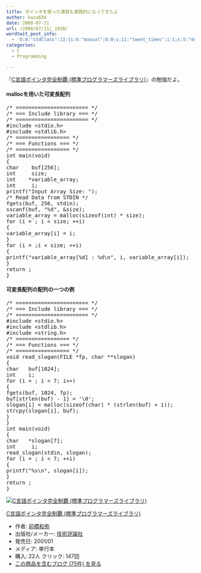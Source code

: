 ```yaml
---
title: ポインタを使った演習も実践的になってきたよ
author: kazu634
date: 2008-07-11
url: /2008/07/11/_1038/
wordtwit_post_info:
  - 'O:8:"stdClass":13:{s:6:"manual";b:0;s:11:"tweet_times";i:1;s:5:"delay";i:0;s:7:"enabled";i:1;s:10:"separation";s:2:"60";s:7:"version";s:3:"3.7";s:14:"tweet_template";b:0;s:6:"status";i:2;s:6:"result";a:0:{}s:13:"tweet_counter";i:2;s:13:"tweet_log_ids";a:1:{i:0;i:4129;}s:9:"hash_tags";a:0:{}s:8:"accounts";a:1:{i:0;s:7:"kazu634";}}'
categories:
  - C
  - Programming

---
```

<div class="section">
<p>
    『<a href="http://d.hatena.ne.jp/asin/4774111422" onclick="__gaTracker('send', 'event', 'outbound-article', 'http://d.hatena.ne.jp/asin/4774111422', 'C言語ポインタ完全制覇 (標準プログラマーズライブラリ)');">C言語ポインタ完全制覇 (標準プログラマーズライブラリ)</a>』の勉強だよ。
</p>
  
<h4>
    mallocを用いた可変長配列
</h4>
  
<pre class="syntax-highlight">
<span class="synComment">/* ======================= */</span>
<span class="synComment">/* === Include library === */</span>
<span class="synComment">/* ======================= */</span>
<span class="synPreProc">#include </span><span class="synConstant">&#60;stdio.h&#62;</span>
<span class="synPreProc">#include </span><span class="synConstant">&#60;stdlib.h&#62;</span>
<span class="synComment">/* ================= */</span>
<span class="synComment">/* === Functions === */</span>
<span class="synComment">/* ================= */</span>
<span class="synType">int</span> main(<span class="synType">void</span>)
{
<span class="synType">char</span>	 buf[<span class="synConstant">256</span>];
<span class="synType">int</span>	 size;
<span class="synType">int</span>	*variable_array;
<span class="synType">int</span>	 i;
printf(<span class="synConstant">&#34;Input Array Size: &#34;</span>);
<span class="synComment">/* Read Data from STDIN */</span>
fgets(buf, <span class="synConstant">256</span>, <span class="synConstant">stdin</span>);
sscanf(buf, <span class="synConstant">&#34;</span><span class="synSpecial">%d</span><span class="synConstant">&#34;</span>, &#38;size);
variable_array = malloc(<span class="synStatement">sizeof</span>(<span class="synType">int</span>) * size);
<span class="synStatement">for</span> (i = <span class="synConstant"></span>; i &#60; size; ++i)
{
variable_array[i] = i;
}
<span class="synStatement">for</span> (i = <span class="synConstant"></span>;i &#60; size; ++i)
{
printf(<span class="synConstant">&#34;variable_array[</span><span class="synSpecial">%d</span><span class="synConstant">] : </span><span class="synSpecial">%d\n</span><span class="synConstant">&#34;</span>, i, variable_array[i]);
}
<span class="synStatement">return</span> <span class="synConstant"></span>;
}
</pre>
  
<h4>
    可変長配列の配列の一つの例
</h4>
  
<pre class="syntax-highlight">
<span class="synComment">/* ======================= */</span>
<span class="synComment">/* === Include library === */</span>
<span class="synComment">/* ======================= */</span>
<span class="synPreProc">#include </span><span class="synConstant">&#60;stdio.h&#62;</span>
<span class="synPreProc">#include </span><span class="synConstant">&#60;stdlib.h&#62;</span>
<span class="synPreProc">#include </span><span class="synConstant">&#60;string.h&#62;</span>
<span class="synComment">/* ================= */</span>
<span class="synComment">/* === Functions === */</span>
<span class="synComment">/* ================= */</span>
<span class="synType">void</span> read_slogan(<span class="synType">FILE</span> *fp, <span class="synType">char</span> **slogan)
{
<span class="synType">char</span>	buf[<span class="synConstant">1024</span>];
<span class="synType">int</span>	i;
<span class="synStatement">for</span> (i = <span class="synConstant"></span>; i &#60; <span class="synConstant">7</span>; i++)
{
fgets(buf, <span class="synConstant">1024</span>, fp);
buf[strlen(buf) - <span class="synConstant">1</span>] = <span class="synSpecial">'\0'</span>;
slogan[i] = malloc(<span class="synStatement">sizeof</span>(<span class="synType">char</span>) * (strlen(buf) + <span class="synConstant">1</span>));
strcpy(slogan[i], buf);
}
}
<span class="synType">int</span> main(<span class="synType">void</span>)
{
<span class="synType">char</span>	*slogan[<span class="synConstant">7</span>];
<span class="synType">int</span>	 i;
read_slogan(<span class="synConstant">stdin</span>, slogan);
<span class="synStatement">for</span> (i = <span class="synConstant"></span>; i &#60; <span class="synConstant">7</span>; ++i)
{
printf(<span class="synConstant">&#34;</span><span class="synSpecial">%s\n</span><span class="synConstant">&#34;</span>, slogan[i]);
}
<span class="synStatement">return</span> <span class="synConstant"></span>;
}
</pre>
  
<div class="hatena-asin-detail">
<a href="http://www.amazon.co.jp/dp/4774111422/?tag=hatena_st1-22&ascsubtag=d-7ibv" onclick="__gaTracker('send', 'event', 'outbound-article', 'http://www.amazon.co.jp/dp/4774111422/?tag=hatena_st1-22&ascsubtag=d-7ibv', '');"><img src="https://images-na.ssl-images-amazon.com/images/I/51FT9JJP2VL._SL160_.jpg" class="hatena-asin-detail-image" alt="C言語ポインタ完全制覇 (標準プログラマーズライブラリ)" title="C言語ポインタ完全制覇 (標準プログラマーズライブラリ)" /></a></p> 
    
<div class="hatena-asin-detail-info">
<p class="hatena-asin-detail-title">
<a href="http://www.amazon.co.jp/dp/4774111422/?tag=hatena_st1-22&ascsubtag=d-7ibv" onclick="__gaTracker('send', 'event', 'outbound-article', 'http://www.amazon.co.jp/dp/4774111422/?tag=hatena_st1-22&ascsubtag=d-7ibv', 'C言語ポインタ完全制覇 (標準プログラマーズライブラリ)');">C言語ポインタ完全制覇 (標準プログラマーズライブラリ)</a>
</p>
      
<ul>
<li>
<span class="hatena-asin-detail-label">作者:</span> <a href="http://d.hatena.ne.jp/keyword/%C1%B0%B6%B6%CF%C2%CC%EF" onclick="__gaTracker('send', 'event', 'outbound-article', 'http://d.hatena.ne.jp/keyword/%C1%B0%B6%B6%CF%C2%CC%EF', '前橋和弥');" class="keyword">前橋和弥</a>
</li>
<li>
<span class="hatena-asin-detail-label">出版社/メーカー:</span> <a href="http://d.hatena.ne.jp/keyword/%B5%BB%BD%D1%C9%BE%CF%C0%BC%D2" onclick="__gaTracker('send', 'event', 'outbound-article', 'http://d.hatena.ne.jp/keyword/%B5%BB%BD%D1%C9%BE%CF%C0%BC%D2', '技術評論社');" class="keyword">技術評論社</a>
</li>
<li>
<span class="hatena-asin-detail-label">発売日:</span> 2001/01
</li>
<li>
<span class="hatena-asin-detail-label">メディア:</span> 単行本
</li>
<li>
<span class="hatena-asin-detail-label">購入</span>: 22人 <span class="hatena-asin-detail-label">クリック</span>: 147回
</li>
<li>
<a href="http://d.hatena.ne.jp/asin/4774111422" onclick="__gaTracker('send', 'event', 'outbound-article', 'http://d.hatena.ne.jp/asin/4774111422', 'この商品を含むブログ (75件) を見る');" target="_blank">この商品を含むブログ (75件) を見る</a>
</li>
</ul>
</div>
    
<div class="hatena-asin-detail-foot">
</div>
</div>
</div>
